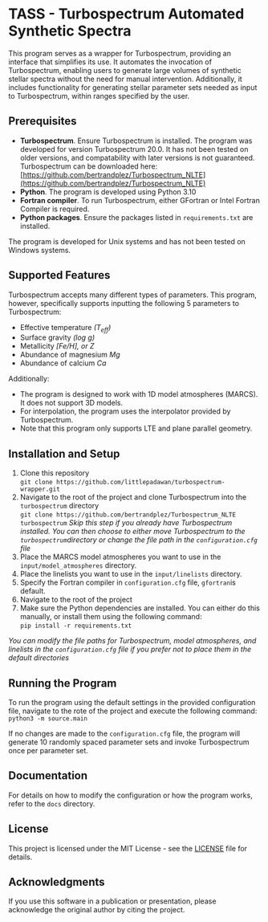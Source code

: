 # TASS - Turbospectrum Automated Synthetic Spectra

This program serves as a wrapper for Turbospectrum, providing an interface that simplifies its use. It automates the invocation of Turbospectrum, enabling users to generate large volumes of synthetic stellar spectra without the need for manual intervention. Additionally, it includes functionality for generating stellar parameter sets needed as input to Turbospectrum, within ranges specified by the user. 

## Prerequisites

- **Turbospectrum**. Ensure Turbospectrum is installed. The program was developed for version Turbospectrum 20.0. It has not been tested on older versions, and compatability with later versions is not guaranteed. Turbospectrum can be downloaded here: [https://github.com/bertrandplez/Turbospectrum_NLTE](https://github.com/bertrandplez/Turbospectrum_NLTE)
- **Python**. The program is developed using Python 3.10
- **Fortran compiler**. To run Turbospectrum, either GFortran or Intel Fortran Compiler is required.
- **Python packages**. Ensure the packages listed in `requirements.txt` are installed.

The program is developed for Unix systems and has not been tested on Windows systems. 

## Supported Features

Turbospectrum accepts many different types of parameters. This program, however, specifically supports inputting the following 5 parameters to Turbospectrum:
- Effective temperature *(T<sub>eff</sub>)*
- Surface gravity *(log g)*
- Metallicity *\[Fe/H], or Z*
- Abundance of magnesium *Mg*
- Abundance of calcium *Ca*

Additionally:
- The program is designed to work with 1D model atmospheres (MARCS). It does not support 3D models.
- For interpolation, the program uses the interpolator provided by Turbospectrum.
- Note that this program only supports LTE and plane parallel geometry.

## Installation and Setup

1. Clone this repository <br>
`git clone https://github.com/littlepadawan/turbospectrum-wrapper.git`
2. Navigate to the root of the project and clone Turbospectrum into the `turbospectrum` directory<br>
`git clone https://github.com/bertrandplez/Turbospectrum_NLTE turbospectrum`
*Skip this step if you already have Turbospectrum installed. You can then choose to either move Turbospectrum to the `turbospectrum`directory or change the file path in the `configuration.cfg` file*
3. Place the MARCS model atmospheres you want to use in the `input/model_atmospheres` directory.
4. Place the linelists you want to use in the `input/linelists` directory.
5. Specify the Fortran compiler in `configuration.cfg` file, `gfortran`is default.
6. Navigate to the root of the project
7. Make sure the Python dependencies are installed. You can either do this manually, or install them using the following command: <br>
`pip install -r requirements.txt`

*You can modify the file paths for Turbospectrum, model atmospheres, and linelists in the `configuration.cfg` file if you prefer not to place them in the default directories*

## Running the Program

To run the program using the default settings in the provided configuration file, navigate to the rote of the project and execute the following command: <br>
`python3 -m source.main`

If no changes are made to the `configuration.cfg` file, the program will generate 10 randomly spaced parameter sets and invoke Turbospectrum once per parameter set.

## Documentation

For details on how to modify the configuration or how the program works, refer to the `docs` directory.

## License

This project is licensed under the MIT License - see the [LICENSE](https://github.com/littlepadawan/TASS/blob/main/docs/LICENSE) file for details.

## Acknowledgments

If you use this software in a publication or presentation, please acknowledge the original author by citing the project.
